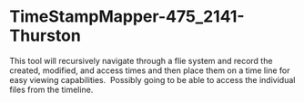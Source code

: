 TimeStampMapper-475_2141-Thurston
=================================

This tool will recursively navigate through a flie system and record the created, modified, and access times and then place them on a time line for easy viewing capabilities.  Possibly going to be able to access the individual files from the timeline. 

